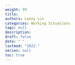 ```yaml
---
weight: 99
title: 
authors: Lenny Lin
categories: Working Situations
tags: null
description: 
draft: false
date: " "
lastmod: "2022-"
series: null
toc: true
---
```


